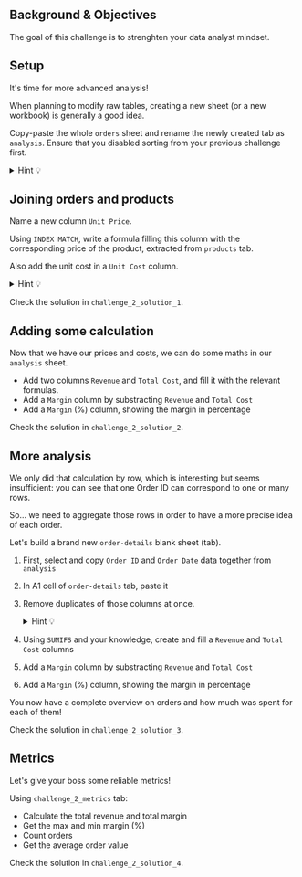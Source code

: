 ## Background & Objectives

The goal of this challenge is to strenghten your data analyst mindset.

## Setup

It's time for more advanced analysis!

When planning to modify raw tables, creating a new sheet (or a new workbook) is generally a good idea.

Copy-paste the whole `orders` sheet and rename the newly created tab as `analysis`. Ensure that you disabled sorting from your previous challenge first.

<details><summary markdown='span'>Hint 💡
</summary>
  Just right click on the tab you want to copy and click `Move or Copy`.
</details>



## Joining orders and products

Name a new column `Unit Price`.

Using `INDEX MATCH`, write a formula filling this column with the corresponding price of the product, extracted from `products` tab.

Also add the unit cost in a `Unit Cost` column.

<details><summary markdown='span'>Hint 💡
</summary>
  Have you noted that adding a new product is made really easy thanks to this two tables structure? You'll see more about table relationship later.

  Note that we could have used a Merge query, as seen during class, with a larger dataset.
</details>

Check the solution in `challenge_2_solution_1`.

## Adding some calculation

Now that we have our prices and costs, we can do some maths in our `analysis` sheet.

- Add two columns `Revenue` and `Total Cost`, and fill it with the relevant formulas.
- Add a `Margin` column by substracting `Revenue` and `Total Cost`
- Add a `Margin` (%) column, showing the margin in percentage

Check the solution in `challenge_2_solution_2`.

## More analysis

We only did that calculation by row, which is interesting but seems insufficient: you can see that one Order ID can correspond to one or many rows.

So... we need to aggregate those rows in order to have a more precise idea of each order.

Let's build a brand new `order-details` blank sheet (tab).

1. First, select and copy `Order ID` and `Order Date` data together from `analysis`
2. In A1 cell of `order-details` tab, paste it
3. Remove duplicates of those columns at once.

    <details><summary markdown='span'>Hint 💡
    </summary>
      Click Data > Data Tools > Remove Duplicates

      ```
      We can delete duplicate on both columns because each order of the `Order ID` were necessarily placed at the same date!
      ```
    </details>

4. Using `SUMIFS` and your knowledge, create and fill a `Revenue` and `Total Cost` columns
5. Add a `Margin` column by substracting `Revenue` and `Total Cost`
6. Add a `Margin` (%) column, showing the margin in percentage

You now have a complete overview on orders and how much was spent for each of them!

Check the solution in `challenge_2_solution_3`.

## Metrics

Let's give your boss some reliable metrics!

Using `challenge_2_metrics` tab:

- Calculate the total revenue and total margin
- Get the max and min margin (%)
- Count orders
- Get the average order value

Check the solution in `challenge_2_solution_4`.
